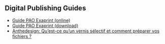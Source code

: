 ## Digital Publishing Guides

* [Guide PAO Exaprint (online)](https://issuu.com/_exaprint/docs/203439-exaguide_pao)
* [Guide PAO Exaprint (download)](https://www.exaprint.fr/imprimerie-en-ligne/guide-pao)
* [Anthedesign: Qu’est-ce qu’un vernis sélectif et comment préparer vos fichiers ?](https://www.anthedesign.fr/print-2/vernis-selectif/)
